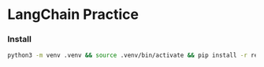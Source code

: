 # LangChain Practice

### Install
```bash
python3 -m venv .venv && source .venv/bin/activate && pip install -r requirements.txt
```

